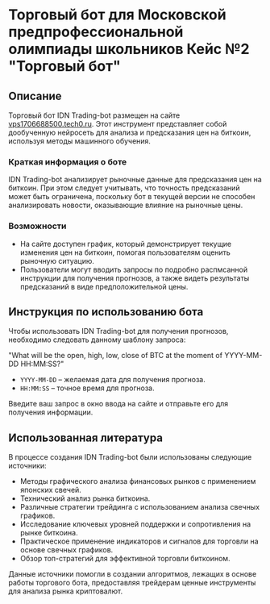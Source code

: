 # Торговый бот для Московской предпрофессиональной олимпиады школьников Кейс №2 "Торговый бот"

## Описание
Торговый бот IDN Trading-bot размещен на сайте [vps1706688500.tech0.ru](https://vps1706688500.tech0.ru/). Этот инструмент представляет собой дообученную нейросеть для анализа и предсказания цен на биткоин, используя методы машинного обучения.

### Краткая информация о боте
IDN Trading-bot анализирует рыночные данные для предсказания цен на биткоин. При этом следует учитывать, что точность предсказаний может быть ограничена, поскольку бот в текущей версии не способен анализировать новости, оказывающие влияние на рыночные цены.

### Возможности
- На сайте доступен график, который демонстрирует текущие изменения цен на биткоин, помогая пользователям оценить рыночную ситуацию.
- Пользователи могут вводить запросы по подробно распмсанной инструкции для получения прогнозов, а также видеть результаты предсказаний в виде предположительной цены.

## Инструкция по использованию бота
Чтобы использовать IDN Trading-bot для получения прогнозов, необходимо следовать данному шаблону запроса:

"What will be the open, high, low, close of BTC at the moment of YYYY-MM-DD HH:MM:SS?"

- `YYYY-MM-DD` – желаемая дата для получения прогноза.
- `HH:MM:SS` – точное время для прогноза.

Введите ваш запрос в окно ввода на сайте и отправьте его для получения информации.

## Использованная литература
В процессе создания IDN Trading-bot были использованы следующие источники:
- Методы графического анализа финансовых рынков с применением японских свечей.
- Технический анализ рынка биткоина.
- Различные стратегии трейдинга с использованием анализа свечных графиков.
- Исследование ключевых уровней поддержки и сопротивления на рынке биткоина.
- Практическое применение индикаторов и сигналов для торговли на основе свечных графиков.
- Обзор топ-стратегий для эффективной торговли биткоином.

Данные источники помогли в создании алгоритмов, лежащих в основе работы торгового бота, предоставляя трейдерам ценные инструменты для анализа рынка криптовалют.
